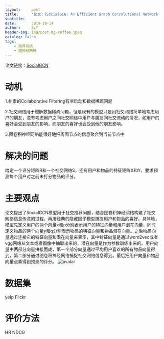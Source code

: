 ```yaml
---
layout:     post
title:      "论文：《SocialGCN: An Efficient Graph Convolutional Network based Model for Social Recommendation》（AAAI2019）"
subtitle:   
date:       2019-10-14
author:     SLY
header-img: img/post-bg-coffee.jpeg
catalog: false
tags:
    - 推荐系统
    - 图神经网络
---
```

论文链接：[SocialGCN](https://arxiv.org/pdf/1811.02815.pdf)

# 动机

1.朴素的Collaborative Filtering有冷启动和数据稀疏问题

2.社交网络用于缓解数据稀疏问题，但是现有的模型只是用社交网络简单地考虑用户的朋友，没有考虑用户之间社交网络中用户与朋友间社交流动的情况，如用户的喜好会受到朋友的影响，而朋友的喜好也会受到他的朋友影响。

3.图卷积神经网络能很好地把周围节点的信息聚合到当前节点中

# 解决的问题
给定一个评分矩阵R和一个社交网络S，还有用户和物品的特征矩阵X和Y，要求预测每个用户对之前未打分物品的评分。

# 主要观点
论文提出了SocialGCN模型用于社交推荐问题，结合图卷积神经网络构建了社交网络信息传递的过程，再用经典的隐藏因子模型捕捉用户和物品的喜好。具体地，模型先定义用户的两个向量x和p分别表示用户的特征向量和用户潜在向量，同时定义物品的两个向量y和q分别表示物品的特征向量和物品潜在向量。之后物品向量通过连接它的特征向量和潜在向量来表示，其中特征向量是通过word2vec或者vgg网络从文本或者图像中抽取出来的，潜在向量是作为参数训练出来的。用户向量由两部分向量拼接而成，第一个部分向量通过平均用户喜欢的所有物品向量得到，第二部分通过图卷积神经网络捕捉社交网络信息得到。最后把用户向量和物品向量点乘得到预测的评分。
![avatar](https://raw.githubusercontent.com/Herumw/picture-for-markdownblog/master/picture/socialgcn.png)

# 数据集
yelp
Flickr

# 评价方法
HR
NDCG

